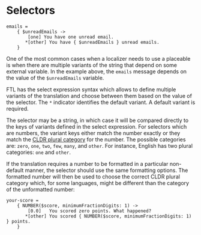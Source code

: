 # Selectors

```
emails =
    { $unreadEmails ->
        [one] You have one unread email.
       *[other] You have { $unreadEmails } unread emails.
    }
```

One of the most common cases when a localizer needs to use a placeable is when
there are multiple variants of the string that depend on some external
variable. In the example above, the `emails` message depends on the value of
the `$unreadEmails` variable.

FTL has the select expression syntax which allows to define multiple variants
of the translation and choose between them based on the value of the
selector. The `*` indicator identifies the default variant. A default
variant is required.

The selector may be a string, in which case it will be compared directly to
the keys of variants defined in the select expression. For selectors which
are numbers, the variant keys either match the number exactly or they match
the [CLDR plural category][] for the number. The possible categories are:
`zero`, `one`, `two`, `few`, `many`, and `other`. For instance, English has
two plural categories: `one` and `other`.

If the translation requires a number to be formatted in a particular
non-default manner, the selector should use the same formatting options. The
formatted number will then be used to choose the correct CLDR plural category
which, for some languages, might be different than the category of the
unformatted number:

```
your-score =
    { NUMBER($score, minimumFractionDigits: 1) ->
        [0.0]   You scored zero points. What happened?
       *[other] You scored { NUMBER($score, minimumFractionDigits: 1) } points.
    }
```

[CLDR plural category]: http://www.unicode.org/cldr/charts/30/supplemental/language_plural_rules.html
